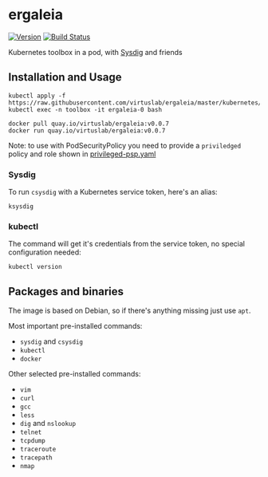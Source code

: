 # ergaleia
[![Version](https://img.shields.io/badge/version-v0.0.7-brightgreen.svg)](https://quay.io/virtuslab/ergaleia:v0.0.7)
[![Build Status](https://secure.travis-ci.org/VirtusLab/ergaleia.svg?branch=master)](http://travis-ci.org/VirtusLab/ergaleia)


Kubernetes toolbox in a pod, with [Sysdig](https://github.com/draios/sysdig) and friends

## Installation and Usage

    kubectl apply -f https://raw.githubusercontent.com/virtuslab/ergaleia/master/kubernetes/ergaleia.yaml
    kubectl exec -n toolbox -it ergaleia-0 bash

    docker pull quay.io/virtuslab/ergaleia:v0.0.7
    docker run quay.io/virtuslab/ergaleia:v0.0.7

Note: to use with PodSecurityPolicy you need to provide a `priviledged` policy and role shown in [privileged-psp.yaml](kubernetes/privileged-psp.yaml)

### Sysdig

To run `csysdig` with a Kubernetes service token, here's an alias:

    ksysdig
    
### kubectl

The command will get it's credentials from the service token, no special configuration needed:

    kubectl version

## Packages and binaries

The image is based on Debian, so if there's anything missing just use `apt`.

Most important pre-installed commands:
- `sysdig` and `csysdig`
- `kubectl`
- `docker`

Other selected pre-installed commands:
- `vim`
- `curl`
- `gcc`
- `less`
- `dig` and `nslookup`
- `telnet`
- `tcpdump`
- `traceroute`
- `tracepath`
- `nmap`